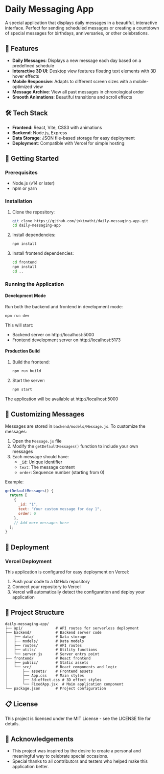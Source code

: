 # Daily Messaging App

A special application that displays daily messages in a beautiful, interactive interface. Perfect for sending scheduled messages or creating a countdown of special messages for birthdays, anniversaries, or other celebrations.

## 🌟 Features

- **Daily Messages**: Displays a new message each day based on a predefined schedule
- **Interactive 3D UI**: Desktop view features floating text elements with 3D hover effects
- **Mobile Responsive**: Adapts to different screen sizes with a mobile-optimized view
- **Message Archive**: View all past messages in chronological order
- **Smooth Animations**: Beautiful transitions and scroll effects

## 🛠️ Tech Stack

- **Frontend**: React, Vite, CSS3 with animations
- **Backend**: Node.js, Express
- **Data Storage**: JSON file-based storage for easy deployment
- **Deployment**: Compatible with Vercel for simple hosting

## 🚀 Getting Started

### Prerequisites

- Node.js (v14 or later)
- npm or yarn

### Installation

1. Clone the repository:
   ```bash
   git clone https://github.com/jxkimathi/daily-messaging-app.git
   cd daily-messaging-app
   ```

2. Install dependencies:
   ```bash
   npm install
   ```

3. Install frontend dependencies:
   ```bash
   cd frontend
   npm install
   cd ..
   ```

### Running the Application

#### Development Mode

Run both the backend and frontend in development mode:

```bash
npm run dev
```

This will start:
- Backend server on http://localhost:5000
- Frontend development server on http://localhost:5173

#### Production Build

1. Build the frontend:
   ```bash
   npm run build
   ```

2. Start the server:
   ```bash
   npm start
   ```

The application will be available at http://localhost:5000

## 📝 Customizing Messages

Messages are stored in `backend/models/Message.js`. To customize the messages:

1. Open the `Message.js` file
2. Modify the `getDefaultMessages()` function to include your own messages
3. Each message should have:
   - `_id`: Unique identifier
   - `text`: The message content
   - `order`: Sequence number (starting from 0)

Example:
```javascript
getDefaultMessages() {
  return [
    { 
      _id: "1", 
      text: "Your custom message for day 1", 
      order: 0 
    },
    // Add more messages here
  ];
}
```

## 📱 Deployment

### Vercel Deployment

This application is configured for easy deployment on Vercel:

1. Push your code to a GitHub repository
2. Connect your repository to Vercel
3. Vercel will automatically detect the configuration and deploy your application

## 📐 Project Structure

```
daily-messaging-app/
├── api/               # API routes for serverless deployment
├── backend/           # Backend server code
│   ├── data/          # Data storage
│   ├── models/        # Data models
│   ├── routes/        # API routes
│   ├── utils/         # Utility functions
│   └── server.js      # Server entry point
├── frontend/          # React frontend
│   ├── public/        # Static assets
│   └── src/           # React components and logic
│       ├── assets/    # Frontend assets
│       ├── App.css    # Main styles
│       ├── 3d-effect.css # 3D effect styles
│       └── FixedApp.jsx  # Main application component
└── package.json       # Project configuration
```

## 📋 License

This project is licensed under the MIT License - see the LICENSE file for details.

## 🙏 Acknowledgements

- This project was inspired by the desire to create a personal and meaningful way to celebrate special occasions.
- Special thanks to all contributors and testers who helped make this application better.
